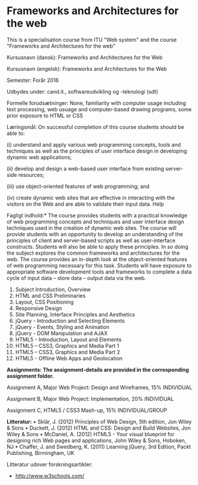 # Frameworks and Architectures for the web
This is a specialisation course from ITU "Web system" and the course "Frameworks and Architectures for the web"

Kursusnavn (dansk):	Frameworks and Architectures for the Web

Kursusnavn (engelsk):	Frameworks and Architectures for the Web

Semester:	Forår 2016

Udbydes under:	cand.it., softwareudvikling og -teknologi (sdt)

Formelle forudsætninger:	None, familiarity with computer usage including text processing, web usuage and computer-based drawing programs, some prior exposure to HTML or CSS 

Læringsmål:	On successful completion of this course students should be able to: 

(i) understand and apply various web programming concepts, tools and techniques as well as the principles of user interface design in 
developing dynamic web applications; 

(ii) develop and design a web-based user interface from existing server-side resources; 

(iii) use object-oriented features of web programming; and 

(iv) create dynamic web sites that are effective in interacting with the visitors on the Web and are able to validate their input data.  Help

Fagligt indhold:*	The course provides students with a practical knowledge of web programming concepts and techniques and user 
interface design techniques used in the creation of dynamic web sites. The course will provide students with an opportunity to 
develop an understanding of the principles of client and server-based scripts as well as user-interface constructs. Students will 
also be able to apply these principles. In so doing the subject explores the common frameworks and architectures for the web. The 
course provides an in-depth look at the object-oriented features of web programming necessary for this task. Students will have 
exposure to appropriate software development tools and frameworks to complete a data cycle of input data – store data – output data 
via the web.

1. Subject Introduction, Overview
2. HTML and CSS Preliminaries
3. Layout, CSS Positioning
4. Responsive Design
5. Site Planning, Interface Principles and Aesthetics
6. jQuery - Introduction and Selecting Elements
7. jQuery - Events, Styling and Animation
8. jQuery - DOM Manipulation and AJAX
9. HTML5 - Introduction, Layout and Elements
10. HTML5 – CSS3, Graphics and Media Part 1
11. HTML5 – CSS3, Graphics and Media Part 2
12. HTML5 - Offline Web Apps and Geolocation

**Assignments: The assignment-details are provided in the corresponding assignment folder.**

Assignment A, Major Web Project: Design and Wireframes, 15% INDIVIDUAL

Assignment B, Major Web Project: Implementation, 20% INDIVIDUAL

Assignment C, HTML5 / CSS3 Mash-up, 15% INDIVIDUAL/GROUP

**Litteratur:**
• Sklär, J. (2012) Principles of Web Design, 5th edition, Jon Wiley & Sons
• Duckett, J. (2012) HTML and CSS: Design and Build Websites, Jon Wiley & Sons
• McDaniel, A. (2012) HTML5 - Your visual blueprint for designing rich Web pages and applications, John Wiley & Sons, Hoboken, NJ
• Chaffer, J. and Swedberg, K. (2011) Learning jQuery, 3rd Edition, Packt Publishing, Birmingham, UK

Litteratur udover forskningsartikler:	
- http://www.w3schools.com/ 
